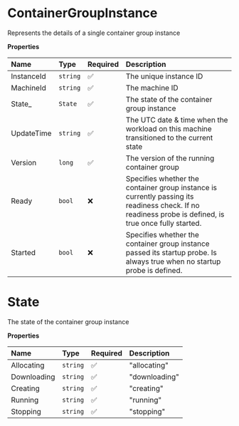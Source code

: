 # ContainerGroupInstance

Represents the details of a single container group instance

**Properties**

| Name       | Type     | Required | Description                                                                                                                                            |
| :--------- | :------- | :------- | :----------------------------------------------------------------------------------------------------------------------------------------------------- |
| InstanceId | `string` | ✅       | The unique instance ID                                                                                                                                 |
| MachineId  | `string` | ✅       | The machine ID                                                                                                                                         |
| State\_    | `State`  | ✅       | The state of the container group instance                                                                                                              |
| UpdateTime | `string` | ✅       | The UTC date & time when the workload on this machine transitioned to the current state                                                                |
| Version    | `long`   | ✅       | The version of the running container group                                                                                                             |
| Ready      | `bool`   | ❌       | Specifies whether the container group instance is currently passing its readiness check. If no readiness probe is defined, is true once fully started. |
| Started    | `bool`   | ❌       | Specifies whether the container group instance passed its startup probe. Is always true when no startup probe is defined.                              |

# State

The state of the container group instance

**Properties**

| Name        | Type     | Required | Description   |
| :---------- | :------- | :------- | :------------ |
| Allocating  | `string` | ✅       | "allocating"  |
| Downloading | `string` | ✅       | "downloading" |
| Creating    | `string` | ✅       | "creating"    |
| Running     | `string` | ✅       | "running"     |
| Stopping    | `string` | ✅       | "stopping"    |
